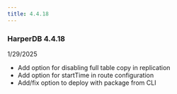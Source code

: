 ```yaml
---
title: 4.4.18
---
```


### HarperDB 4.4.18

1/29/2025

- Add option for disabling full table copy in replication
- Add option for startTime in route configuration
- Add/fix option to deploy with package from CLI
